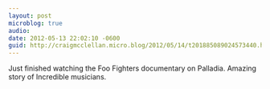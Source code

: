 ```yaml
---
layout: post
microblog: true
audio: 
date: 2012-05-13 22:02:10 -0600
guid: http://craigmcclellan.micro.blog/2012/05/14/t201885089024573440.html
---
```

Just finished watching the Foo Fighters documentary on Palladia. Amazing story of Incredible musicians.
